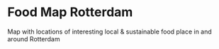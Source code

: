 # Food Map Rotterdam
 Map with locations of interesting local & sustainable food place in and around Rotterdam
